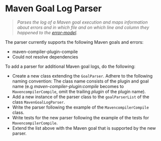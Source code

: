 # Maven Goal Log Parser

> _Parses the log of a Maven goal execution and maps information about errors and in which file and on which line and column they happened to the [error-model](../error-model)._

The parser currently supports the following Maven goals and errors:

- maven-compiler-plugin-compile
- Could not resolve dependencies

To add a parser for additional Maven goal logs, do the following:

- Create a new class extending the `GoalParser`. Adhere to the following naming convention: The class name consists of the plugin and goal name (e.g _maven-compiler-plugin:compile_ becomes to `MavencompilerCompile`, omit the trailing _plugin_ of the plugin name).
- Add a new instance of the parser class to the `goalParserList` of the class `MavenGoalLogParser`.
- Write the parser following the example of the `MavencompilerCompile` class.
- Write tests for the new parser following the example of the tests for `MavencompilerCompile`.
- Extend the list above with the Maven goal that is supported by the new parser.
